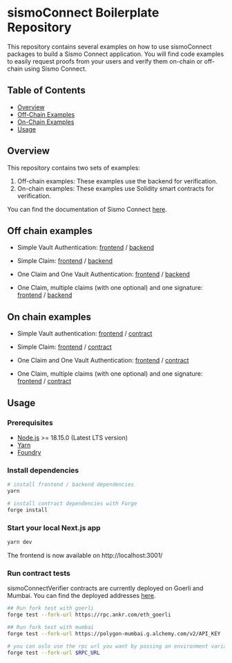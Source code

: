 # sismoConnect Boilerplate Repository

This repository contains several examples on how to use sismoConnect packages to build a Sismo Connect application. You will find code examples to easily request proofs from your users and verify them on-chain or off-chain using Sismo Connect.

## Table of Contents

- [Overview](#overview)
- [Off-Chain Examples](#off-chain-examples)
- [On-Chain Examples](#on-chain-examples)
- [Usage](#usage)

## Overview

This repository contains two sets of examples:

1. Off-chain examples: These examples use the backend for verification.
2. On-chain examples: These examples use Solidity smart contracts for verification.

You can find the documentation of Sismo Connect [here](https://docs.sismo.io/technical-documentation/sismo-connect).

## Off chain examples

- Simple Vault Authentication:
  [frontend](./src/pages/off-chain/simple-auth.tsx) / [backend](./src/pages/api/verify-simple-auth.ts)

- Simple Claim:
  [frontend](./src/pages/off-chain/simple-claim.tsx) / [backend](./src/pages/api/verify-simple-claim.ts)

- One Claim and One Vault Authentication:
  [frontend](./src/pages/off-chain/auth-and-claim.tsx) / [backend](./src/pages/api/verify-auth-and-claim.ts)

- One Claim, multiple claims (with one optional) and one signature:
  [frontend](./src/pages/off-chain/two-auths-claim-and-signature.tsx) / [backend](./src/pages/api/verify-two-auths-claim-and-signature.ts)

## On chain examples

- Simple Vault authentication:
  [frontend](./src/pages/on-chain/simple-auth.tsx) / [contract](./contracts/src/SimpleAuth.sol)

- Simple Claim:
  [frontend](./src/pages/on-chain/simple-claim.tsx) / [contract](./contracts/src/SimpleClaim.sol)

- One Claim and One Vault Authentication:
  [frontend](./src/pages/on-chain/auth-and-claim.tsx) / [contract](./contracts/src/AuthAndClaim.sol)

- One Claim, multiple claims (with one optional) and one signature:
  [frontend](./src/pages/on-chain/two-auths-and-claim.tsx) / [contract](./contracts/src/TwoAuthsAndClaim.sol)

## Usage

### Prerequisites

- [Node.js](https://nodejs.org/en/download/) >= 18.15.0 (Latest LTS version)
- [Yarn](https://classic.yarnpkg.com/en/docs/install)
- [Foundry](https://book.getfoundry.sh/)

### Install dependencies

```bash
# install frontend / backend dependencies
yarn

# install contract dependencies with Forge
forge install
```

### Start your local Next.js app

```bash
yarn dev
```

The frontend is now available on http://localhost:3001/

### Run contract tests

sismoConnectVerifier contracts are currently deployed on Goerli and Mumbai.
You can find the deployed addresses [here](https://docs.sismo.io/sismo-docs/technical-documentation/sismo-101).

```bash
## Run fork test with goerli
forge test --fork-url https://rpc.ankr.com/eth_goerli

## Run fork test with mumbai
forge test --fork-url https://polygon-mumbai.g.alchemy.com/v2/API_KEY

# you can aslo use the rpc url you want by passing an environment variable
forge test --fork-url $RPC_URL
```
